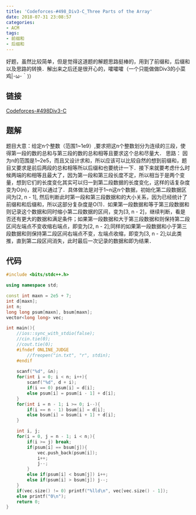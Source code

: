 ```yaml
---
title: 'Codeforces-#498_Div3-C_Three Parts of the Array'
date: 2018-07-31 23:08:57
categories:
- ACM
tags:
- 前缀和
- 后缀和
---
```

好题，虽然比较简单，但是觉得这道题的解题思路挺棒的，用到了前缀和，后缀和以及思路的转换．解出来之后还是很开心的，嚯嚯嚯（一个只能做做Div3的小菜鸡|･ω･｀)）
## 链接
[Codeforces-#498Div3-C](http://codeforces.com/contest/1006/problem/C)
## 题解
题目大意：给定n个整数（范围1~1e9）,要求把这n个整数划分为连续的三段，使得第一段的数的总和与第三段的数的总和相等且要求这个总和尽量大．
思路：
因为n的范围是1~2e5，而且又设计求和，所以应该可以比较自然的想到前缀和，题目又要求是前后两段的总和相等所以后缀和也要统计一下．接下来就要考虑什么时候两端的和相等且最大了，因为第一段和第三段长度不定，所以相当于是两个变量，想到它们的长度变化其实可以归一到第二段数据的长度变化，这样的话复杂度变为O(n)，就可以通过了．具体做法是对于1~n这n个数据，初始化第二段数据区间为[2, n - 1], 然后判断此时第一段和第三段数据和的大小关系，因为已经统计了前缀和和后缀和，所以这部分复杂度是O(1)．如果第一段数据和等于第三段数据和则记录这个数据和同时缩小第二段数据的区间，变为[3, n - 2]，继续判断，看是否还有更大的数据和满足条件；如果第一段数据和大于第三段数据和则保持第二段区间左端点不变收缩右端点，即变为[2, n - 2];同样的如果第一段数据和小于第三段数据和则保持第二段区间右端点不变，左端点收缩，即变为[3, n - 2];以此类推，直到第二段区间消失，此时最后一次记录的数据和即为结果．
## 代码
``` C++
#include <bits/stdc++.h>

using namespace std;

const int maxn = 2e5 + 7;
int d[maxn];
int n;
long long psum[maxn], bsum[maxn];
vector<long long> vec;

int main(){
    //ios::sync_with_stdio(false);
    //cin.tie(0);
    //cout.tie(0);
    #ifndef ONLINE_JUDGE
        //freopen("in.txt", "r", stdin);
    #endif
    
    scanf("%d", &n);
    for(int i = 0; i < n; i++){
        scanf("%d", d + i);
        if(i == 0) psum[i] = d[i];
        else psum[i] = psum[i - 1] + d[i];
    }
    for(int i = n - 1; i >= 0; i--){
        if(i == n - 1) bsum[i] = d[i];
        else bsum[i] = bsum[i + 1] + d[i];
    }

    int i, j;
    for(i = 0, j = n - 1; i < n;){
        if(i >= j) break;
        if(psum[i] == bsum[j]){
            vec.push_back(psum[i]);
            i++;
            j--;
        }
        else if(psum[i] < bsum[j]) i++;
        else if(psum[i] > bsum[j]) j--;
    }
    if(vec.size() != 0) printf("%lld\n", vec[vec.size() - 1]);
    else printf("0\n");
    return 0;
}
```